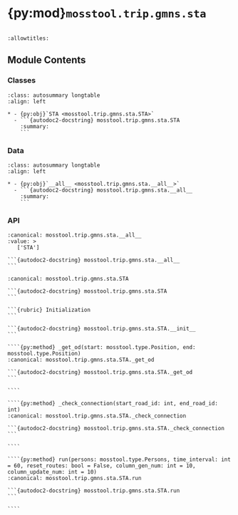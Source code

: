 # {py:mod}`mosstool.trip.gmns.sta`

```{py:module} mosstool.trip.gmns.sta
```

```{autodoc2-docstring} mosstool.trip.gmns.sta
:allowtitles:
```

## Module Contents

### Classes

````{list-table}
:class: autosummary longtable
:align: left

* - {py:obj}`STA <mosstool.trip.gmns.sta.STA>`
  - ```{autodoc2-docstring} mosstool.trip.gmns.sta.STA
    :summary:
    ```
````

### Data

````{list-table}
:class: autosummary longtable
:align: left

* - {py:obj}`__all__ <mosstool.trip.gmns.sta.__all__>`
  - ```{autodoc2-docstring} mosstool.trip.gmns.sta.__all__
    :summary:
    ```
````

### API

````{py:data} __all__
:canonical: mosstool.trip.gmns.sta.__all__
:value: >
   ['STA']

```{autodoc2-docstring} mosstool.trip.gmns.sta.__all__
```

````

`````{py:class} STA(map: mosstool.type.Map, work_dir: str)
:canonical: mosstool.trip.gmns.sta.STA

```{autodoc2-docstring} mosstool.trip.gmns.sta.STA
```

```{rubric} Initialization
```

```{autodoc2-docstring} mosstool.trip.gmns.sta.STA.__init__
```

````{py:method} _get_od(start: mosstool.type.Position, end: mosstool.type.Position)
:canonical: mosstool.trip.gmns.sta.STA._get_od

```{autodoc2-docstring} mosstool.trip.gmns.sta.STA._get_od
```

````

````{py:method} _check_connection(start_road_id: int, end_road_id: int)
:canonical: mosstool.trip.gmns.sta.STA._check_connection

```{autodoc2-docstring} mosstool.trip.gmns.sta.STA._check_connection
```

````

````{py:method} run(persons: mosstool.type.Persons, time_interval: int = 60, reset_routes: bool = False, column_gen_num: int = 10, column_update_num: int = 10)
:canonical: mosstool.trip.gmns.sta.STA.run

```{autodoc2-docstring} mosstool.trip.gmns.sta.STA.run
```

````

`````
